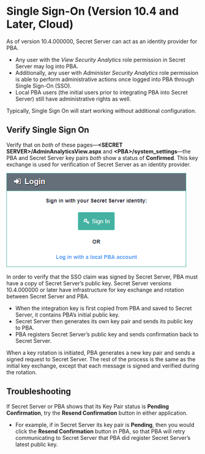[title]: # (Single Sign-On)
[tags]: # (secret server,sso)
[priority]: # (3080)

# Single Sign-On (Version 10.4 and Later, Cloud)

As of version 10.4.000000, Secret Server can act as an identity provider for PBA.

* Any user with the *View Security Analytics* role permission in Secret Server may log into PBA.
* Additionally, any user with *Administer Security Analytics* role permission is able to perform administrative actions once logged into PBA through Single Sign-On (SSO).
* Local PBA users (the initial users prior to integrating PBA into Secret Server) still have administrative rights as well.

Typically, Single Sign On will start working without additional configuration.

## Verify Single Sign On

Verify that on *both* of these pages—**\<SECRET SERVER\>/AdminAnalyticsView.aspx** and **\<PBA\>/system_settings**—the PBA and Secret Server key pairs *both* show a status of **Confirmed**. This key exchange is used for verification of Secret Server as an identity provider.

![alt](images/05-sso-login.png)

In order to verify that the SSO claim was signed by Secret Server, PBA must have a copy of Secret Server’s public key. Secret Server versions 10.4.000000 or later have infrastructure for key exchange and rotation between Secret Server and PBA.

* When the integration key is first copied from PBA and saved to Secret Server, it contains PBA’s initial public key.
* Secret Server then generates its own key pair and sends its public key to PBA.
* PBA registers Secret Server’s public key and sends confirmation back to Secret Server.

When a key rotation is initiated, PBA generates a new key pair and sends a signed request to Secret Server. The rest of the process is the same as the initial key exchange, except that each message is signed and verified during the rotation.

## Troubleshooting

If Secret Server or PBA shows that its Key Pair status is **Pending Confirmation**, try the **Resend Confirmation** button in either application.

* For example, if in Secret Server its key pair is **Pending**, then you would click the **Resend Confirmation** button in PBA, so that PBA will retry communicating to Secret Server that PBA did register Secret Server’s latest public key.
